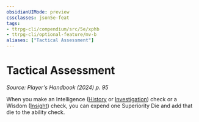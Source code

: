 ```yaml
---
obsidianUIMode: preview
cssclasses: json5e-feat
tags:
- ttrpg-cli/compendium/src/5e/xphb
- ttrpg-cli/optional-feature/mv-b
aliases: ["Tactical Assessment"]
---
```

# Tactical Assessment
*Source: Player's Handbook (2024) p. 95*  

When you make an Intelligence ([History](3-Compendium/rules/skills.md#History) or [Investigation](3-Compendium/rules/skills.md#Investigation)) check or a Wisdom ([Insight](3-Compendium/rules/skills.md#Insight)) check, you can expend one Superiority Die and add that die to the ability check.